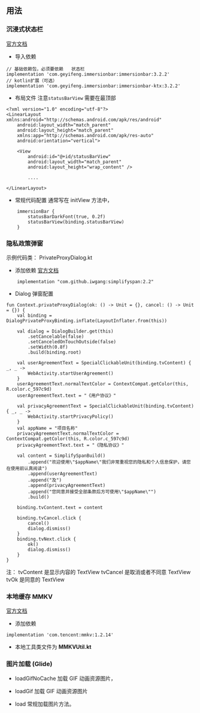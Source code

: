 ## 用法
### 沉浸式状态栏
[官方文档](https://github.com/gyf-dev/ImmersionBar)
- 导入依赖
```
// 基础依赖包，必须要依赖   状态栏
implementation 'com.geyifeng.immersionbar:immersionbar:3.2.2'
// kotlin扩展（可选）
implementation 'com.geyifeng.immersionbar:immersionbar-ktx:3.2.2'
```

- 布局文件
注意`statusBarView` 需要在最顶部
```
<?xml version="1.0" encoding="utf-8"?>
<LinearLayout xmlns:android="http://schemas.android.com/apk/res/android"
    android:layout_width="match_parent"
    android:layout_height="match_parent"
    xmlns:app="http://schemas.android.com/apk/res-auto"
    android:orientation="vertical">

    <View
        android:id="@+id/statusBarView"
        android:layout_width="match_parent"
        android:layout_height="wrap_content" />

        ....

</LinearLayout>
```
- 常规代码配置
    通常写在 initView 方法中，
```
    immersionBar {
        statusBarDarkFont(true, 0.2f)
        statusBarView(binding.statusBarView)
    }
```

### 隐私政策弹窗
示例代码类： PrivateProxyDialog.kt
- 添加依赖
[官方文档](https://github.com/iwgang/SimplifySpan)
```
    implementation "com.github.iwgang:simplifyspan:2.2"
```
- Dialog 弹窗配置
```
fun Context.privateProxyDialog(ok: () -> Unit = {}, cancel: () -> Unit = {}) {
    val binding = DialogPrivateProxyBinding.inflate(LayoutInflater.from(this))

    val dialog = DialogBuilder.get(this)
        .setCancelable(false)
        .setCanceledOnTouchOutside(false)
        .setWidth(0.8f)
        .build(binding.root)

    val userAgreementText = SpecialClickableUnit(binding.tvContent) { _, _ ->
        WebActivity.startUserAgreement()
    }
    userAgreementText.normalTextColor = ContextCompat.getColor(this, R.color.c_597c9d)
    userAgreementText.text = "《用户协议》"

    val privacyAgreementText = SpecialClickableUnit(binding.tvContent) { _, _ ->
        WebActivity.startPrivacyPolicy()
    }
    val appName = "项目名称"
    privacyAgreementText.normalTextColor = ContextCompat.getColor(this, R.color.c_597c9d)
    privacyAgreementText.text = "《隐私协议》"

    val content = SimplifySpanBuild()
        .append("欢迎使用\"$appName\"我们非常重视您的隐私和个人信息保护，请您在使用前认真阅读")
        .append(userAgreementText)
        .append("及")
        .append(privacyAgreementText)
        .append("您同意并接受全部条款后方可使用\"$appName\"")
        .build()

    binding.tvContent.text = content

    binding.tvCancel.click {
        cancel()
        dialog.dismiss()
    }
    binding.tvNext.click {
        ok()
        dialog.dismiss()
    }
}
```
注：
    tvContent 是显示内容的 TextView
    tvCancel 是取消或者不同意 TextView
    tvOk 是同意的 TextView


### 本地缓存 MMKV
[官方文档](https://github.com/Tencent/MMKV)
- 添加依赖
```
implementation 'com.tencent:mmkv:1.2.14'
```
- 本地工具类文件为 **MMKVUtil.kt**

### 图片加载 (Glide)
- loadGifNoCache
    加载 GIF 动画资源图片，

- loadGif
    加载 GIF 动画资源图片

- load
    常规加载图片方法。
